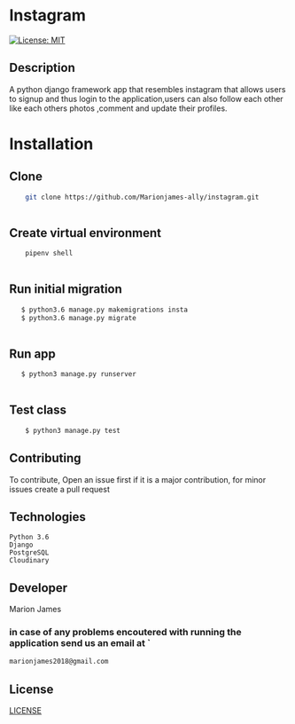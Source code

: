 # Instagram
[![License: MIT](https://img.shields.io/badge/License-MIT-yellow.svg)](https://opensource.org/licenses/MIT)

## Description
A python django framework app that resembles instagram that allows users to signup and thus login to the application,users can also follow each other like each others photos ,comment and update their profiles.


# Installation

## Clone
    
```bash
    git clone https://github.com/Marionjames-ally/instagram.git
    
```
##  Create virtual environment
```bash
    pipenv shell
    
```
## Run initial migration
```bash
   $ python3.6 manage.py makemigrations insta
   $ python3.6 manage.py migrate
    
```


## Run app
```bash
   $ python3 manage.py runserver
    
```

## Test class

```bash
    $ python3 manage.py test
```


## Contributing

To contribute, Open an issue first if it is a major contribution, for minor issues create a pull request

## Technologies
    Python 3.6
    Django
    PostgreSQL
    Cloudinary

## Developer
 Marion James

### in case of any problems encoutered with running the application send us an email at `
```bash
marionjames2018@gmail.com
```



## License
[LICENSE](LICENSE)


